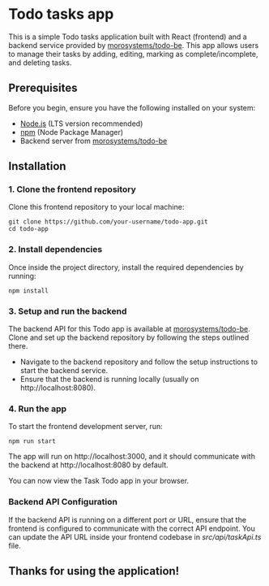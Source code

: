 # Todo tasks app

This is a simple Todo tasks application built with React (frontend) and a backend service provided by [morosystems/todo-be](https://github.com/morosystems/todo-be). This app allows users to manage their tasks by adding, editing, marking as complete/incomplete, and deleting tasks.

## Prerequisites

Before you begin, ensure you have the following installed on your system:

- [Node.js](https://nodejs.org/) (LTS version recommended)
- [npm](https://www.npmjs.com/) (Node Package Manager)
- Backend server from [morosystems/todo-be](https://github.com/morosystems/todo-be)

## Installation

### 1. Clone the frontend repository

Clone this frontend repository to your local machine:

```
git clone https://github.com/your-username/todo-app.git
cd todo-app
```

### 2. Install dependencies

Once inside the project directory, install the required dependencies by running:

```
npm install
```

### 3. Setup and run the backend

The backend API for this Todo app is available at [morosystems/todo-be](https://github.com/morosystems/todo-be). Clone and set up the backend repository by following the steps outlined there.

- Navigate to the backend repository and follow the setup instructions to start the backend service.
- Ensure that the backend is running locally (usually on http://localhost:8080).

### 4. Run the app

To start the frontend development server, run:

```
npm run start
```

The app will run on http://localhost:3000, and it should communicate with the backend at http://localhost:8080 by default.

You can now view the Task Todo app in your browser.

### Backend API Configuration

If the backend API is running on a different port or URL, ensure that the frontend is configured to communicate with the correct API endpoint. You can update the API URL inside your frontend codebase in _src/api/taskApi.ts_ file.

## Thanks for using the application!
